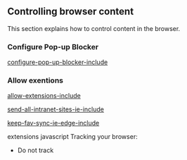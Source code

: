 ## Controlling browser content
This section explains how to control content in the browser.

### Configure Pop-up Blocker
[configure-pop-up-blocker-include](../edge/includes/configure-pop-up-blocker-include.md)

### Allow exentions
[allow-extensions-include](../edge/includes/allow-extensions-include.md)

[send-all-intranet-sites-ie-include](../edge/includes/send-all-intranet-sites-ie-include.md)

[keep-fav-sync-ie-edge-include](../edge/includes/keep-fav-sync-ie-edge-include.md)

extensions
javascript
Tracking your browser:
- Do not track

